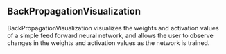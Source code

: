 BackPropagationVisualization
----------------------------

BackPropagationVisualization visualizes the weights and activation values of a simple feed forward neural network, and allows the user to observe changes in the weights and activation values as the network is trained.